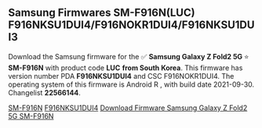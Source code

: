 <h2>Samsung Firmwares SM-F916N(LUC) F916NKSU1DUI4/F916NOKR1DUI4/F916NKSU1DUI3</h2>
Download the Samsung firmware for the ✅ <strong>Samsung Galaxy Z Fold2 5G </strong> ⭐ <strong>SM-F916N</strong> with product code <strong>LUC</strong> <strong> from South Korea</strong>. This firmware has version number PDA <strong>F916NKSU1DUI4</strong> and CSC F916NOKR1DUI4. The operating system of this firmware is Android R , with build date 2021-09-30. Changelist <strong>22566144</strong>.


[SM-F916N](https://samfirm.shop/samsung/model/SM-F916N)
[F916NKSU1DUI4](https://samfirm.shop/samsung/pda/F916NKSU1DUI4)
[Download Firmware Samsung Galaxy Z Fold2 5G SM-F916N](https://samfirm.shop/samsung/firmware/461469)
